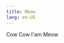 ```yaml
---
title: Meow
lang: en-US
---
```


<div class="home-content">
    <span>C</span><span>o</span><span>w</span>
    <span>C</span><span>o</span><span>w</span>
    <span>I</span><span>'</span><span>a</span><span>m</span>
    <span>M</span><span>e</span><span>o</span><span>w</span>
</div>
